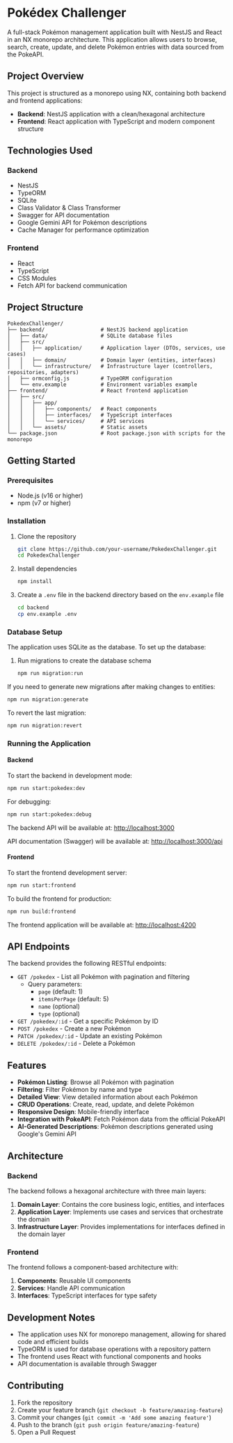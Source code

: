 # Pokédex Challenger

A full-stack Pokémon management application built with NestJS and React in an NX monorepo architecture. This application allows users to browse, search, create, update, and delete Pokémon entries with data sourced from the PokeAPI.

## Project Overview

This project is structured as a monorepo using NX, containing both backend and frontend applications:

- **Backend**: NestJS application with a clean/hexagonal architecture
- **Frontend**: React application with TypeScript and modern component structure

## Technologies Used

### Backend

- NestJS
- TypeORM
- SQLite
- Class Validator & Class Transformer
- Swagger for API documentation
- Google Gemini API for Pokémon descriptions
- Cache Manager for performance optimization

### Frontend

- React
- TypeScript
- CSS Modules
- Fetch API for backend communication

## Project Structure

```
PokedexChallenger/
├── backend/                  # NestJS backend application
│   ├── data/                 # SQLite database files
│   ├── src/
│   │   ├── application/      # Application layer (DTOs, services, use cases)
│   │   ├── domain/           # Domain layer (entities, interfaces)
│   │   └── infrastructure/   # Infrastructure layer (controllers, repositories, adapters)
│   ├── ormconfig.js          # TypeORM configuration
│   └── env.example           # Environment variables example
├── frontend/                 # React frontend application
│   ├── src/
│   │   ├── app/
│   │   │   ├── components/   # React components
│   │   │   ├── interfaces/   # TypeScript interfaces
│   │   │   └── services/     # API services
│   │   └── assets/           # Static assets
└── package.json              # Root package.json with scripts for the monorepo
```

## Getting Started

### Prerequisites

- Node.js (v16 or higher)
- npm (v7 or higher)

### Installation

1. Clone the repository

   ```bash
   git clone https://github.com/your-username/PokedexChallenger.git
   cd PokedexChallenger
   ```

2. Install dependencies

   ```bash
   npm install
   ```

3. Create a `.env` file in the backend directory based on the `env.example` file

   ```bash
   cd backend
   cp env.example .env
   ```

### Database Setup

The application uses SQLite as the database. To set up the database:

1. Run migrations to create the database schema

   ```bash
   npm run migration:run
   ```

If you need to generate new migrations after making changes to entities:

```bash
npm run migration:generate
```

To revert the last migration:

```bash
npm run migration:revert
```

### Running the Application

#### Backend

To start the backend in development mode:

```bash
npm run start:pokedex:dev
```

For debugging:

```bash
npm run start:pokedex:debug
```

The backend API will be available at: <http://localhost:3000>

API documentation (Swagger) will be available at: <http://localhost:3000/api>

#### Frontend

To start the frontend development server:

```bash
npm run start:frontend
```

To build the frontend for production:

```bash
npm run build:frontend
```

The frontend application will be available at: <http://localhost:4200>

## API Endpoints

The backend provides the following RESTful endpoints:

- `GET /pokedex` - List all Pokémon with pagination and filtering
  - Query parameters:
    - `page` (default: 1)
    - `itemsPerPage` (default: 5)
    - `name` (optional)
    - `type` (optional)
- `GET /pokedex/:id` - Get a specific Pokémon by ID
- `POST /pokedex` - Create a new Pokémon
- `PATCH /pokedex/:id` - Update an existing Pokémon
- `DELETE /pokedex/:id` - Delete a Pokémon

## Features

- **Pokémon Listing**: Browse all Pokémon with pagination
- **Filtering**: Filter Pokémon by name and type
- **Detailed View**: View detailed information about each Pokémon
- **CRUD Operations**: Create, read, update, and delete Pokémon
- **Responsive Design**: Mobile-friendly interface
- **Integration with PokeAPI**: Fetch Pokémon data from the official PokeAPI
- **AI-Generated Descriptions**: Pokémon descriptions generated using Google's Gemini API

## Architecture

### Backend

The backend follows a hexagonal architecture with three main layers:

1. **Domain Layer**: Contains the core business logic, entities, and interfaces
2. **Application Layer**: Implements use cases and services that orchestrate the domain
3. **Infrastructure Layer**: Provides implementations for interfaces defined in the domain layer

### Frontend

The frontend follows a component-based architecture with:

1. **Components**: Reusable UI components
2. **Services**: Handle API communication
3. **Interfaces**: TypeScript interfaces for type safety

## Development Notes

- The application uses NX for monorepo management, allowing for shared code and efficient builds
- TypeORM is used for database operations with a repository pattern
- The frontend uses React with functional components and hooks
- API documentation is available through Swagger

## Contributing

1. Fork the repository
2. Create your feature branch (`git checkout -b feature/amazing-feature`)
3. Commit your changes (`git commit -m 'Add some amazing feature'`)
4. Push to the branch (`git push origin feature/amazing-feature`)
5. Open a Pull Request
